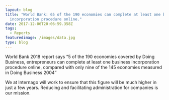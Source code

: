 ```yaml
---
layout: blog
title: "World Bank: 65 of the 190 economies can complete at least one business
  incorporation procedure online."
date: 2017-12-06T20:06:59.358Z
tags:
  - Reports
featuredimage: /images/data.jpg
type: blog
---
```

World Bank 2018 report says “5 of the 190 economies covered by Doing Business, entrepreneurs can complete at least one business incorporation procedure online, compared with only nine of the 145 economies measured in Doing Business 2004”


We at Internago will work to ensure that this figure will be much higher in just a few years.  Reducing and facilitating administration for companies is our mission.

